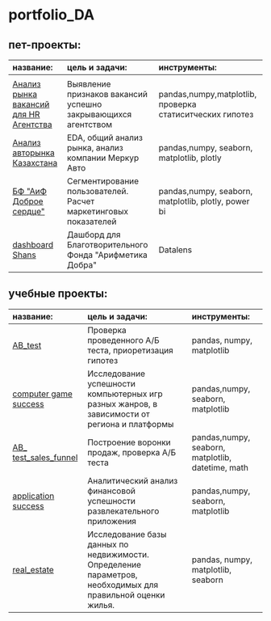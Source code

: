 # portfolio_DA
## пет-проекты:
|название:|цель и задачи:| инструменты:|
|:--|:--|:-- |
|||
|[Анализ рынка вакансий для HR Агентства](https://github.com/DzyubanovaElena/portfolio_DA/blob/46921a2330589179f751e1aeb7d22abb96f929aa/Recruitment%20agency/Dziubanova_test.ipynb)|Выявление признаков вакансий успешно закрывающихся агентством|pandas,numpy,matplotlib, проверка статиситческих гипотез|
|[Анализ авторынка Казахстана](https://github.com/DzyubanovaElena/portfolio_DA/tree/main/car_market_Kazakhstan)|EDA, общий анализ рынка, анализ компании Меркур Авто |pandas,numpy, seaborn, matplotlib, plotly |
|[БФ "АиФ Доброе сердце"](https://github.com/DzyubanovaElena/portfolio_DA/blob/main/Aif)|Сегментирование пользователей. Расчет маркетинговых показателей|pandas,numpy, seaborn, matplotlib, plotly, power bi |
|[dashboard Shans](https://github.com/DzyubanovaElena/portfolio_DA/tree/main/Shans)|Дашборд для Благотворительного Фонда "Арифметика Добра" |Datalens |

## учебные проекты:
|название:|цель и задачи:| инструменты:|
|:--|:--|:-- |
|[AB_test](https://github.com/DzyubanovaElena/portfolio_DA/tree/main/AB_test)|Проверка проведенного А/Б теста, приоретизация гипотез| pandas, numpy, matplotlib|
|[computer game success](https://github.com/DzyubanovaElena/portfolio_DA/tree/main/computer%20game%20success)|Исследование успешности компьютерных игр разных жанров, в зависимости от региона и платформы|pandas,numpy, seaborn, matplotlib |
|[AB_ test_sales_funnel](https://github.com/DzyubanovaElena/portfolio_DA/tree/main/AB_%20test_sales_funnel)|Построение воронки продаж, проверка А/Б теста | pandas,numpy, seaborn, matplotlib, datetime, math|
|[application success](https://github.com/DzyubanovaElena/portfolio_DA/tree/main/real_estate)|Аналитический анализ финансовой успешности развлекательного приложения|pandas,numpy, seaborn, matplotlib|
|[real_estate](https://github.com/DzyubanovaElena/portfolio_DA/tree/main/real_estate) | Исследование базы данных по недвижимости. Определение параметров, необходимых для правильной оценки жилья. |pandas, numpy, matplotlib, seaborn|


